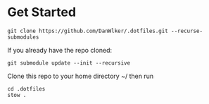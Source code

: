 # Get Started

    git clone https://github.com/DanWlker/.dotfiles.git --recurse-submodules

If you already have the repo cloned:

    git submodule update --init --recursive

Clone this repo to your home directory ~/ then run
    
    cd .dotfiles
    stow .


